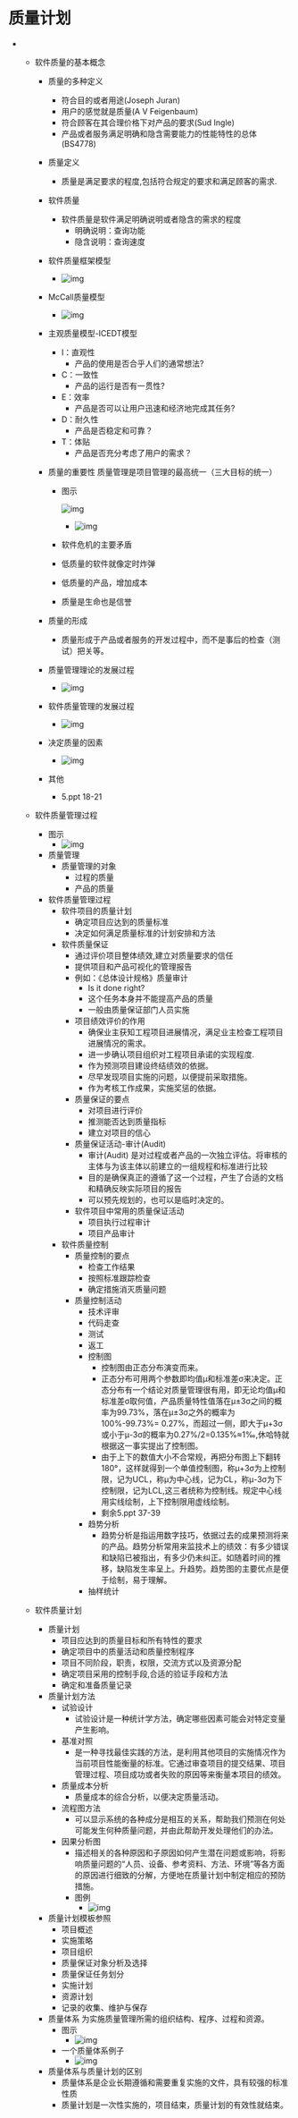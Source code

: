 # 质量计划

- - 软件质量的基本概念

    - 质量的多种定义

      - 符合目的或者用途(Joseph Juran)
      - 用户的感觉就是质量(A V Feigenbaum)
      - 符合顾客在其合理价格下对产品的要求(Sud Ingle)
      - 产品或者服务满足明确和隐含需要能力的性能特性的总体(BS4778)

    - 质量定义

      - 质量是满足要求的程度,包括符合规定的要求和满足顾客的需求.

    - 软件质量

      - 软件质量是软件满足明确说明或者隐含的需求的程度
        - 明确说明：查询功能
        - 隐含说明：查询速度

    - 软件质量框架模型

      - ![img](https://img.mubu.com/document_image/dc5b8dbd-cc9d-4a5c-bbe5-0dd3529ac9dc-4644403.jpg)

    - McCall质量模型

      - ![img](https://img.mubu.com/document_image/e0f39b65-c54b-43c6-98e6-b2c33a0f9c56-4644403.jpg)

    - 主观质量模型-ICEDT模型

      - I：直观性
        - 产品的使用是否合乎人们的通常想法?
      - C：一致性
        - 产品的运行是否有一贯性?
      - E：效率
        - 产品是否可以让用户迅速和经济地完成其任务?
      - D：耐久性
        - 产品是否稳定和可靠？
      - T：体贴
        - 产品是否充分考虑了用户的需求？

    - 质量的重要性
      质量管理是项目管理的最高统一（三大目标的统一）

      - 图示

        ![img](https://img.mubu.com/document_image/12656ddf-dcb4-45aa-96d1-c32dc5a452fe-4644403.jpg)

        - ![img](https://img.mubu.com/document_image/15b77a29-4632-435f-83ca-168c92fbedda-4644403.jpg)

      - 软件危机的主要矛盾

      - 低质量的软件就像定时炸弹

      - 低质量的产品，增加成本

      - 质量是生命也是信誉

    - 质量的形成

      - 质量形成于产品或者服务的开发过程中，而不是事后的检查（测试）把关等。

    - 质量管理理论的发展过程

      - ![img](https://img.mubu.com/document_image/5812df17-b572-4622-865a-afffcffe644e-4644403.jpg)

    - 软件质量管理的发展过程

      - ![img](https://img.mubu.com/document_image/ddd4bf05-b30f-4ee2-8e1b-388a0ead893b-4644403.jpg)

    - 决定质量的因素

      - ![img](https://img.mubu.com/document_image/a4207739-13e0-4f5e-91f6-fff5372de735-4644403.jpg)

    - 其他

      - 5.ppt 18-21

  - 软件质量管理过程

    - 图示
      - ![img](https://img.mubu.com/document_image/7c0e8b46-b10a-4b4c-8bec-bc666fd0cacb-4644403.jpg)
    - 质量管理
      - 质量管理的对象
        - 过程的质量
        - 产品的质量
    - 软件质量管理过程
      - 软件项目的质量计划
        - 确定项目应达到的质量标准
        - 决定如何满足质量标准的计划安排和方法
      - 软件质量保证
        - 通过评价项目整体绩效,建立对质量要求的信任
        - 提供项目和产品可视化的管理报告
        - 例如：《总体设计规格》质量审计
          - Is it done right?
          - 这个任务本身并不能提高产品的质量
          - 一般由质量保证部门人员实施
        - 项目绩效评价的作用
          - 确保业主获知工程项目进展情况，满足业主检查工程项目进展情况的需求。
          - 进一步确认项目组织对工程项目承诺的实现程度.
          - 作为预测项目建设终结绩效的依据。
          - 尽早发现项目实施的问题，以便提前采取措施。
          - 作为考核工作成果，实施奖惩的依据。
        - 质量保证的要点
          - 对项目进行评价
          - 推测能否达到质量指标
          - 建立对项目的信心
        - 质量保证活动-审计(Audit)
          - 审计(Audit) 是对过程或者产品的一次独立评估。将审核的主体与为该主体以前建立的一组规程和标准进行比较
          - 目的是确保真正的遵循了这一个过程，产生了合适的文档和精确反映实际项目的报告
          - 可以预先规划的，也可以是临时决定的。
        - 软件项目中常用的质量保证活动
          - 项目执行过程审计
          - 项目产品审计
      - 软件质量控制
        - 质量控制的要点
          - 检查工作结果
          - 按照标准跟踪检查
          - 确定措施消灭质量问题
        - 质量控制活动
          - 技术评审
          - 代码走查
          - 测试
          - 返工
          - 控制图
            - 控制图由正态分布演变而来。
            - 正态分布可用两个参数即均值μ和标准差σ来决定。正态分布有一个结论对质量管理很有用，即无论均值μ和标准差σ取何值，产品质量特性值落在μ±3σ之间的概率为99.73%，落在μ±3σ之外的概率为100%-99.73%=  0.27%，而超过一侧，即大于μ+3σ  或小于μ-3σ的概率为0.27%/2=0.135%≈1‰,休哈特就根据这一事实提出了控制图。
            - 由于上下的数值大小不合常规，再把分布图上下翻转180°，这样就得到一个单值控制图，称μ+3σ为上控制限，记为UCL，称μ为中心线，记为CL，称μ-3σ为下控制限，记为LCL,这三者统称为控制线。规定中心线用实线绘制，上下控制限用虚线绘制。
            - 剩余5.ppt 37-39
          - 趋势分析
            - 趋势分析是指运用数字技巧，依据过去的成果预测将来的产品。趋势分析常用来监技术上的绩效：有多少错误和缺陷已被指出，有多少仍未纠正。如随着时间的推移，缺陷发生率呈上。升趋势。趋势图的主要优点是便于绘制，易于理解。
          - 抽样统计

  - 软件质量计划

    - 质量计划
      - 项目应达到的质量目标和所有特性的要求
      - 确定项目中的质量活动和质量控制程序
      - 项目不同阶段，职责，权限，交流方式以及资源分配
      - 确定项目采用的控制手段,合适的验证手段和方法
      - 确定和准备质量记录
    - 质量计划方法
      - 试验设计
        - 试验设计是一种统计学方法，确定哪些因素可能会对特定变量产生影响。 
      - 基准对照
        - 是一种寻找最佳实践的方法，是利用其他项目的实施情况作为当前项目性能衡量的标准。它通过审查项目的提交结果、项目管理过程、项目成功或者失败的原因等来衡量本项目的绩效。 
      - 质量成本分析
        - 质量成本的综合分析，以便决定质量活动。 
      - 流程图方法
        - 可以显示系统的各种成分是相互的关系，帮助我们预测在何处可能发生何种质量问题，并由此帮助开发处理他们的办法。 
      - 因果分析图
        - 描述相关的各种原因和子原因如何产生潜在问题或影响，将影响质量问题的“人员、设备、参考资料、方法、环境”等各方面的原因进行细致的分解，方便地在质量计划中制定相应的预防措施。 
        - 图例
          - ![img](https://img.mubu.com/document_image/bcaf38a9-aeac-4e0e-bb00-a5275883aff0-4644403.jpg)
    - 质量计划模板参照
      - 项目概述
      - 实施策略
      - 项目组织
      - 质量保证对象分析及选择
      - 质量保证任务划分
      - 实施计划
      - 资源计划
      - 记录的收集、维护与保存
    - 质量体系
      为实施质量管理所需的组织结构、程序、过程和资源。
      - 图示
        - ![img](https://img.mubu.com/document_image/22648397-3bd2-427b-879e-318d9e3d219b-4644403.jpg)
      - 一个质量体系例子
        - ![img](https://img.mubu.com/document_image/d8f64643-8101-47f9-af7c-50d103fc893f-4644403.jpg)
    - 质量体系与质量计划的区别
      - 质量体系是企业长期遵循和需要重复实施的文件，具有较强的标准性质
      - 质量计划是一次性实施的，项目结束，质量计划的有效性就结束。

